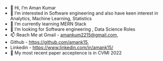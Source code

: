 - 👋 Hi, I’m Aman Kumar
- 👀 I’m interested in Software engineering and also have keen interest in Analytics, Machine Learning, Statistics
- 🌱 I’m currently learning MERN Stack
- 💞️ I’m looking for Software engineering , Data Science Roles
- 📫 Reach Me at Gmail - amankum2215@gmail.com, 
- Github - https://github.com/amank15, 
- Linkedin - https://www.linkedin.com/in/amank15/
- 📄 My most recent paper acceptence is in CVMI 2022

<!---
amank15/amank15 is a ✨ special ✨ repository because its `README.md` (this file) appears on your GitHub profile.
You can click the Preview link to take a look at your changes.
--->
